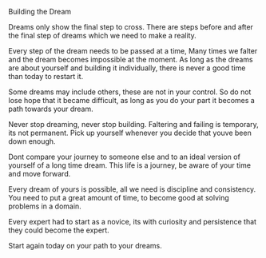Building the Dream

Dreams only show the final step to cross.
There are steps before and after the final step of dreams which we need to make a reality. 

Every step of the dream needs to be passed at a time, 
Many times we falter and the dream becomes impossible at the moment.
As long as the dreams are about yourself and building it individually,  there is never a good time than today to restart it.

Some dreams may include others, these are not in your control. So do not lose hope that it became difficult,  as long as you do your part it becomes a path towards your dream.

Never stop dreaming, never stop building.
Faltering and failing is temporary,  its not permanent. Pick up yourself whenever you decide that youve been down enough. 

Dont compare your journey to someone else and to an ideal version of yourself of a long time dream. This life is a journey,  be aware of your time and move forward.

Every dream of yours is possible, all we need is discipline and consistency.  You need to put a great amount of time, to become good at solving problems in a domain.  

Every expert had to start as a novice, its with curiosity and persistence that they could become the expert.  

Start again today on your path to your dreams. 

